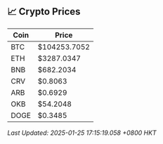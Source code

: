 ## 📈 Crypto Prices

| Coin | Price |
| ---- | ----- |
| BTC | $104253.7052 |
| ETH | $3287.0347 |
| BNB | $682.2034 |
| CRV | $0.8063 |
| ARB | $0.6929 |
| OKB | $54.2048 |
| DOGE | $0.3485 |

_Last Updated: 2025-01-25 17:15:19.058 +0800 HKT_